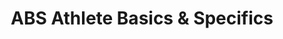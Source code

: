 ---
title: "ABS Athlete Basics & Specifics"
url: /guaynabo/abs-athlete-basics-und-specifics/
shop: Sport
---